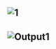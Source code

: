 ## 
## ![1](https://user-images.githubusercontent.com/88204357/139309401-31a73425-adc8-4209-ae93-b5f0150500d2.jpg)
## ![Output1](https://user-images.githubusercontent.com/88204357/139309422-172dd2f1-0870-4c60-87d0-8148c2dcf351.jpg)
